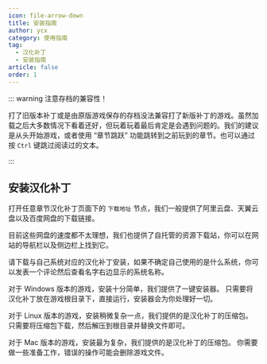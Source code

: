 ```yaml
---
icon: file-arrow-down
title: 安装指南
author: ycx
category: 使用指南
tag:
  - 汉化补丁
  - 安装指南
article: false
order: 1
---
```


::: warning 注意存档的兼容性！

打了旧版本补丁或是由原版游戏保存的存档没法兼容打了新版补丁的游戏。虽然加载之后大多数情况下看着还好，但玩着玩着最后肯定是会遇到问题的。我们的建议是从头开始游戏，或者使用 “章节跳跃” 功能跳转到之前玩到的章节。也可以通过按 `Ctrl` 键跳过阅读过的文本。

:::

## 安装汉化补丁

打开任意章节汉化补丁页面下的 ```下载地址``` 节点，我们一般提供了阿里云盘、天翼云盘以及百度网盘的下载链接。

目前这些网盘的速度都不太理想，我们也提供了自托管的资源下载站，你可以在网站的导航栏以及侧边栏上找到它。

请下载与自己系统对应的汉化补丁安装，如果不确定自己使用的是什么系统，你可以发表一个评论然后查看名字右边显示的系统名称。

对于 Windows 版本的游戏，安装十分简单，我们提供了一键安装器。
只需要将汉化补丁放在游戏根目录下，直接运行，安装器会为你处理好一切。

对于 Linux 版本的游戏，安装稍微复杂一点，我们提供的是汉化补丁的压缩包。
只需要将压缩包下载，然后解压到根目录并替换文件即可。

对于 Mac 版本的游戏，安装最为复杂，我们提供的是汉化补丁的压缩包。
你需要做一些准备工作，错误的操作可能会删除游戏文件。
